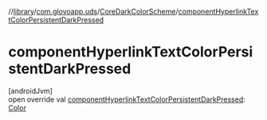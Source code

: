 //[library](../../../index.md)/[com.glovoapp.uds](../index.md)/[CoreDarkColorScheme](index.md)/[componentHyperlinkTextColorPersistentDarkPressed](component-hyperlink-text-color-persistent-dark-pressed.md)

# componentHyperlinkTextColorPersistentDarkPressed

[androidJvm]\
open override val [componentHyperlinkTextColorPersistentDarkPressed](component-hyperlink-text-color-persistent-dark-pressed.md): [Color](https://developer.android.com/reference/kotlin/androidx/compose/ui/graphics/Color.html)
